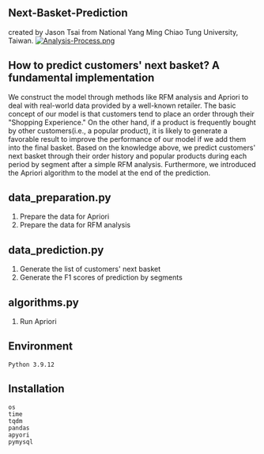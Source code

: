 ## Next-Basket-Prediction
created by Jason Tsai from National Yang Ming Chiao Tung University, Taiwan.
[![Analysis-Process.png](https://i.postimg.cc/FKxbXWP8/Analysis-Process.png)](https://postimg.cc/XZpBw86k)

## How to predict customers' next basket? A fundamental implementation
We construct the model through methods like RFM analysis and Apriori to deal with real-world data provided by a well-known retailer. The basic concept of our model is that customers tend to place an order through their "Shopping Experience." On the other hand, if a product is frequently bought by other customers(i.e., a popular product), it is likely to generate a favorable result to improve the performance of our model if we add them into the final basket. 
Based on the knowledge above, we predict customers' next basket through their order history and popular products during each period by segment after a simple RFM analysis. 
Furthermore, we introduced the Apriori algorithm to the model at the end of the prediction.

## data_preparation.py
1. Prepare the data for Apriori
2. Prepare the data for RFM analysis 

## data_prediction.py
1. Generate the list of customers' next basket
2. Generate the F1 scores of prediction by segments

## algorithms.py
1. Run Apriori

## Environment
```
Python 3.9.12
```

## Installation
```
os
time
tqdm
pandas
apyori
pymysql
```

